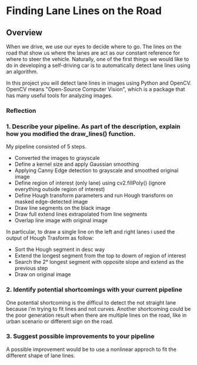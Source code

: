 # Finding Lane Lines on the Road

[image1]: ./examples/laneLines.jpg "Combined Image"

## Overview
When we drive, we use our eyes to decide where to go. The lines on the road that show us where the lanes are act as our constant reference for where to steer the vehicle. Naturally, one of the first things we would like to do in developing a self-driving car is to automatically detect lane lines using an algorithm.

In this project you will detect lane lines in images using Python and OpenCV. OpenCV means "Open-Source Computer Vision", which is a package that has many useful tools for analyzing images.

### Reflection

### 1. Describe your pipeline. As part of the description, explain how you modified the draw_lines() function.

My pipeline consisted of 5 steps.
- Converted the images to grayscale
- Define a kernel size and apply Gaussian smoothing
- Applying Canny Edge detection to grayscale and smoothed original image
- Define region of interest (only lane) using cv2.fillPoly() (ignore everything outside region of interest)
- Define Hough transform parameters and run Hough transform on masked edge-detected image
- Draw line segments on the black image
- Draw full extend lines extrapolated from line segments
- Overlap line image with original image

In particular, to draw a single line on the left and right lanes i used the output of Hough Trasform as follow:
- Sort the Hough segment in desc way
- Extend the longest segment from the top to dowm of region of interest
- Search the 2° longest segment with opposite slope and extend as the previous step
- Draw on original image


### 2. Identify potential shortcomings with your current pipeline


One potential shortcoming is the difficul to detect the not straight lane because i'm trying to fit lines and not curves. 
Another shortcoming could be the poor generation result when there are multiple lines on the road, like in urban scenario or different sign on the road.


### 3. Suggest possible improvements to your pipeline

A possible improvement would be to use a nonlinear approch to fit the different shape of lane lines.

